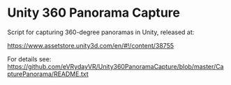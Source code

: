 # Unity 360 Panorama Capture

Script for capturing 360-degree panoramas in Unity, released at:

https://www.assetstore.unity3d.com/en/#!/content/38755

For details see: https://github.com/eVRydayVR/Unity360PanoramaCapture/blob/master/CapturePanorama/README.txt
